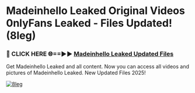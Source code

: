 # Madeinhello Leaked Original Videos 0nlyFans Leaked - Files Updated! (8leg)

<h3>🔴 CLICK HERE 🌐==►► <a href="https://tinyurl.com/ehrbuxhb" rel="nofollow">Madeinhello Leaked Updated Files</a></h3>

Get Madeinhello Leaked and all content. Now you can access all videos and pictures of Madeinhello Leaked. New Updated Files 2025!

[![8leg](https://i.imgur.com/lVYEuWS.gif)](https://tinyurl.com/ehrbuxhb)

